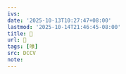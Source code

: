 ```yaml
---
ivs:
date: '2025-10-13T10:27:47+08:00'
lastmod: '2025-10-14T21:46:45-08:00'
title: 􄂳
url: 􄂳
tags: [㖨]
src: DCCV
note:
---
```

